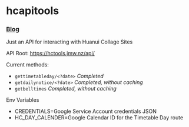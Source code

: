 # hcapitools
### [Blog](https://jmw.nz/projects/hc-tools)

Just an API for interacting with Huanui Collage Sites

API Root: https://hctools.jmw.nz/api/


Current methods:
 - `gettimetableday/<?date>` *Completed*
 - `getdailynotice/<?date>` *Completed, without caching*
 - `getbelltimes` *Completed, without caching*

Env Variables
- CREDENTIALS=Google Service Account credentials JSON
- HC_DAY_CALENDER=Google Calendar ID for the Timetable Day route